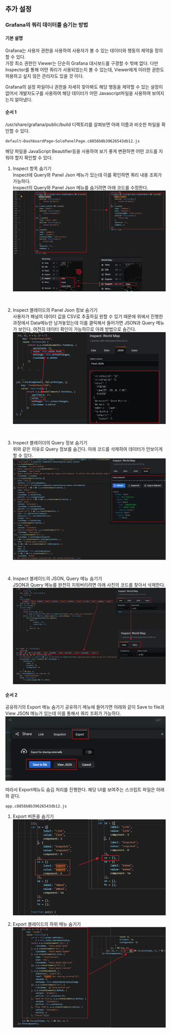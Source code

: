 ## 추가 설정   

### Grafana의 쿼리 데이터를 숨기는 방법

#### 기본 설명
Grafana는 사용자 권한을 사용하여 사용자가 볼 수 있는 데이터와 행동의 제약을 정의할 수 있다.   
가장 최소 권한인 Viewer는 단순히 Grafana 대시보드를 구경할 수 밖에 없다. 다만 Inspector를 통해 어떤 쿼리가 사용되었는지 볼 수 있는데, Viewer에게 이러한 권한도 허용하고 싶지 않은 관리자도 있을 것 이다.   

Grafana의 설정 파일이나 권한을 자세히 찾아봐도 해당 행동을 제약할 수 있는 설정이 없어서 개발자도구를 사용하여 해당 데이터가 어떤 Javascript파일을 사용하여 보여지는지 알아냈다.

#### 순서 1
/usr/share/grafana/public/build 디렉토리를 살펴보면 아래 이름과 비슷한 파일을 확인할 수 있다.

````
default~DashboardPage~SoloPanelPage.c8856b8b39626543db12.js
````

해당 파일을 JavaScript Beautifier등을 사용하여 보기 좋게 변환하면 어떤 코드를 지워야 할지 확인할 수 있다.

1. Inspect 항목 숨기기   
Inspect에 Query와 Panel Json 메뉴가 있는데 이를 확인하면 쿼리 내용 조회가 가능하다.   
Inspect의 Query와 Panel Json 메뉴를 숨기려면 아래 코드를 수정한다.
![Alt text](https://raw.githubusercontent.com/chupark/Grafana/master/images2/2.%20hide.png)    

<br>

2. Inspect 블레이드의 Panel Json 정보 숨기기   
사용자가 패널의 데이터 값을 CSV로 추출하길 원할 수 있기 때문에 위에서 진행한 과정에서 Data메뉴만 남겨놓았는데 이를 클릭해서 들어가면 JSON과 Query 메뉴가 보인다. 여전히 데이터 확인이 가능하므로 아래 방법으로 숨긴다.   
![Alt text](https://raw.githubusercontent.com/chupark/Grafana/master/images2/3.%20hide.png)    

<br>

3. Inspect 블레이더의 Query 정보 숨기기   
위와 같은 이유로 Query 정보를 숨긴다. 아래 코드를 삭제하여 데이터가 안보이게 할 수 있다.   
![Alt text](https://raw.githubusercontent.com/chupark/Grafana/master/images2/4.%20hide.png)    

<br>

4. Inspect 블레이드의 JSON, Query 메뉴 숨기기   
JSON과 Query 메뉴를 완전히 지워버리려면 아래 사진의 코드를 찾아서 삭제한다.   
![Alt text](https://raw.githubusercontent.com/chupark/Grafana/master/images2/1.%20hide.png)    


#### 순서 2

공유하기의 Export 메뉴 숨기기
공유하기 메뉴에 들어가면 아래와 같이 Save to file과 View JSON 메뉴가 있는데 이를 통해서 쿼리 조회가 가능하다.   
![Alt text](https://raw.githubusercontent.com/chupark/Grafana/master/images2/5.%20hide.png)    

따라서 Export메뉴도 숨김 처리를 진행한다. 해당 UI를 보여주는 스크립트 파일은 아래와 같다.   
````
app.c8856b8b39626543db12.js
````

1. Export 버튼을 숨기기
![Alt text](https://raw.githubusercontent.com/chupark/Grafana/master/images2/6.%20hide.png)    

2. Export 블레이드의 하위 메뉴 숨기기
![Alt text](https://raw.githubusercontent.com/chupark/Grafana/master/images2/7.%20hide.png)    